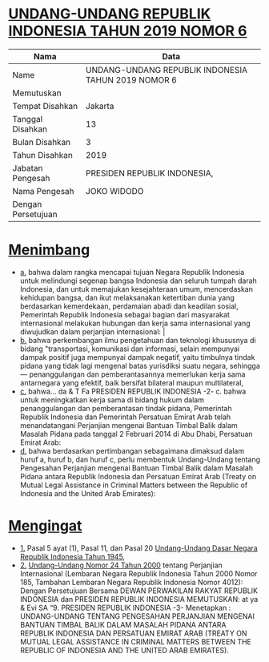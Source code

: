 # [UNDANG-UNDANG REPUBLIK INDONESIA TAHUN 2019 NOMOR 6](http://example.org/legal/document/uu/2019/6)

| Nama | Data |
| ------ | ----- |
|Name|UNDANG-UNDANG REPUBLIK INDONESIA TAHUN 2019 NOMOR 6|
|Memutuskan||
|Tempat Disahkan|Jakarta|
|Tanggal Disahkan|13|
|Bulan Disahkan|3|
|Tahun Disahkan|2019|
|Jabatan Pengesah|PRESIDEN REPUBLIK INDONESIA,|
|Nama Pengesah|JOKO WIDODO|
|Dengan Persetujuan||
# [Menimbang](http://example.org/legal/document/uu/2019/6/menimbang)

* [a.](http://example.org/legal/document/uu/2019/6/menimbang/point/a) bahwa dalam rangka mencapai tujuan Negara Republik Indonesia untuk melindungi segenap bangsa Indonesia dan seluruh tumpah darah Indonesia, dan untuk memajukan kesejahteraan umum, mencerdaskan kehidupan bangsa, dan ikut melaksanakan ketertiban dunia yang berdasarkan kemerdekaan, perdamaian abadi dan keadilan sosial, Pemerintah Republik Indonesia sebagai bagian dari masyarakat internasional melakukan hubungan dan kerja sama internasional yang diwujudkan dalam perjanjian internasional: |
* [b.](http://example.org/legal/document/uu/2019/6/menimbang/point/b) bahwa perkembangan ilmu pengetahuan dan teknologi khususnya di bidang "transportasi, komunikasi dan informasi, selain mempunyai dampak positif juga mempunyai dampak negatif, yaitu timbulnya tindak pidana yang tidak lagi mengenal batas yurisdiksi suatu negara, sehingga — penanggulangan dan pemberantasannya memerlukan kerja sama antarnegara yang efektif, baik bersifat bilateral maupun multilateral,
* [c.](http://example.org/legal/document/uu/2019/6/menimbang/point/c) bahwa... da & T Fa PRESIDEN REPUBLIK INDONESIA -2- c. bahwa untuk meningkatkan kerja sama di bidang hukum dalam penanggulangan dan pemberantasan tindak pidana, Pemerintah Republik Indonesia dan Pemerintah Persatuan Emirat Arab telah menandatangani Perjanjian mengenai Bantuan Timbal Balik dalam Masalah Pidana pada tanggal 2 Februari 2014 di Abu Dhabi, Persatuan Emirat Arab:
* [d.](http://example.org/legal/document/uu/2019/6/menimbang/point/d) bahwa berdasarkan pertimbangan sebagaimana dimaksud dalam huruf a, huruf b, dan huruf c, perlu membentuk Undang-Undang tentang Pengesahan Perjanjian mengenai Bantuan Timbal Balik dalam Masalah Pidana antara Republik Indonesia dan Persatuan Emirat Arab (Treaty on Mutual Legal Assistance in Criminal Matters between the Republic of Indonesia and the United Arab Emirates):
# [Mengingat](http://example.org/legal/document/uu/2019/6/mengingat)

* [1.](http://example.org/legal/document/uu/2019/6/mengingat/point/0001) Pasal 5 ayat (1), Pasal 11, dan Pasal 20 [Undang-Undang Dasar Negara Republik Indonesia Tahun 1945](http://example.org/legal/document/uu),
* [2.](http://example.org/legal/document/uu/2019/6/mengingat/point/0002) [Undang-Undang Nomor 24 Tahun 2000](http://example.org/legal/document/uu/2000/24) tentang Perjanjian Internasional (Lembaran Negara Republik Indonesia Tahun 2000 Nomor 185, Tambahan Lembaran Negara Republik Indonesia Nomor 4012): Dengan Persetujuan Bersama DEWAN PERWAKILAN RAKYAT REPUBLIK INDONESIA dan PRESIDEN REPUBLIK INDONESIA MEMUTUSKAN: at ya & Evi SA “9. PRESIDEN REPUBLIK INDONESIA -3- Menetapkan : UNDANG-UNDANG TENTANG PENGESAHAN PERJANJIAN MENGENAI BANTUAN TIMBAL BALIK DALAM MASALAH PIDANA ANTARA REPUBLIK INDONESIA DAN PERSATUAN EMIRAT ARAB (TREATY ON MUTUAL LEGAL ASSISTANCE IN CRIMINAL MATTERS BETWEEN THE REPUBLIC OF INDONESIA AND THE UNITED ARAB EMIRATES).